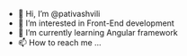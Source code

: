 - 👋 Hi, I’m @pativashvili
- 👀 I’m interested in Front-End development
- 🌱 I’m currently learning Angular framework
- 📫 How to reach me ...

<!---
pativashvili/pativashvili is a ✨ special ✨ repository because its `README.md` (this file) appears on your GitHub profile.
You can click the Preview link to take a look at your changes.
--->
